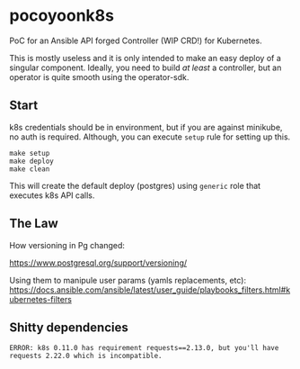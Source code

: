 # pocoyoonk8s

PoC for an Ansible API forged Controller (WIP CRD!) for Kubernetes.

This is mostly useless and it is only intended to make an easy deploy of 
a singular component. Ideally, you need to build _at least_ a controller,
but an operator is quite smooth using the operator-sdk.



## Start

k8s credentials should be in environment, but if you are against minikube, no auth is required.
Although, you can execute `setup` rule for setting up this.

```
make setup
make deploy
make clean
```

This will create the default deploy (postgres) using `generic` role that executes k8s API calls.


## The Law

How versioning in Pg changed:

https://www.postgresql.org/support/versioning/


Using them to manipule user params (yamls replacements, etc):
https://docs.ansible.com/ansible/latest/user_guide/playbooks_filters.html#kubernetes-filters


## Shitty dependencies

```
ERROR: k8s 0.11.0 has requirement requests==2.13.0, but you'll have requests 2.22.0 which is incompatible.
```
